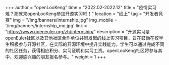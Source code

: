 +++
author = "openLooKeng"
time = "2022.02-2022.12" 
title = "疫情实习难？那就来openLooKeng参加开源实习吧！" 
location = "线上" 
tag = "开发者竞赛"
img = "/img/banners/internship.jpg" 
img_mobile = '/img/banners/internship_mo.jpg'
link = "https://www.openeuler.org/zh/internship/"
description = "开源实习是openEuler社区以及其他社区合作单位共同发起的线上实习项目，旨在鼓励在校学生积极参与开源社区，在实际的开源环境中提升实践能力。学生可以通过完成不同的社区任务，获得相应积分、实习证明和实习工资。openLooKeng社区将参与其中，欢迎感兴趣的朋友报名参与。"
weight = 1
+++
